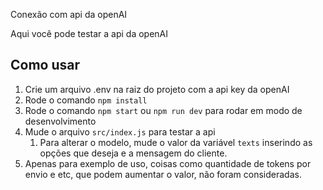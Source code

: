 Conexão com api da openAI

Aqui você pode testar a api da openAI

## Como usar

1. Crie um arquivo .env na raiz do projeto com a api key da openAI
2. Rode o comando `npm install`
3. Rode o comando `npm start` ou `npm run dev` para rodar em modo de desenvolvimento
4. Mude o arquivo `src/index.js` para testar a api 
   1. Para alterar o modelo, mude o valor da variável `texts` inserindo as opções que deseja e a mensagem do cliente.
5. Apenas para exemplo de uso, coisas como quantidade de tokens por envio e etc, que podem aumentar o valor, não foram consideradas.